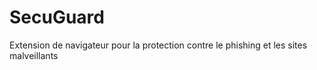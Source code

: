 # SecuGuard
Extension de navigateur pour la protection contre le phishing et les sites malveillants
